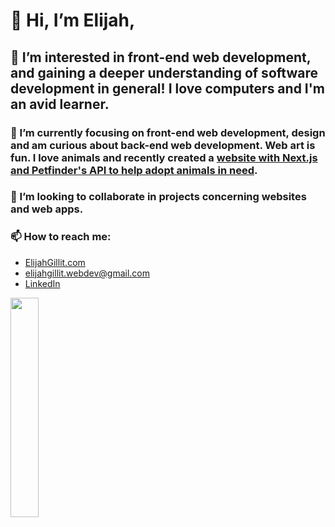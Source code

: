  # 👋 Hi, I’m Elijah,

## 👀 I’m interested in front-end web development, and gaining a deeper understanding of software development in general! I love computers and I'm an avid learner.

### 🌱 I’m currently focusing on front-end web development, design and am curious about back-end web development. Web art is fun. I love animals and recently created a [website with Next.js and Petfinder's API to help adopt animals in need](http://adopt-a-pet-bice.vercel.app/). 

### 💞️ I’m looking to collaborate in projects concerning websites and web apps.

### 📫 How to reach me: 
-   [ElijahGillit.com](http://elijahgillit.com/)
-   elijahgillit.webdev@gmail.com 
-   [LinkedIn](https://www.linkedin.com/in/elijah-gillit-0b91b6245/)

<!--  [![Top Langs](https://github-readme-stats.vercel.app/api/top-langs/?username=eg744&&layout=compact)](https://github.com/anuraghazra/github-readme-stats) -->
<img align="middle" width="30%" src="https://github-readme-stats.vercel.app/api/top-langs/?username=eg744&&layout=compact)](https://github.com/anuraghazra/github-readme-stats"/>
